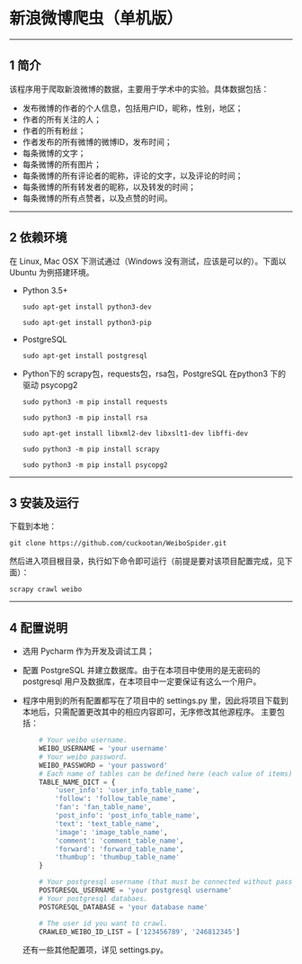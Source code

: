 # 新浪微博爬虫（单机版）

---

## 1 简介

该程序用于爬取新浪微博的数据，主要用于学术中的实验。具体数据包括：

-   发布微博的作者的个人信息，包括用户ID，昵称，性别，地区；
-   作者的所有关注的人；
-   作者的所有粉丝；
-   作者发布的所有微博的微博ID，发布时间；
-   每条微博的文字；
-   每条微博的所有图片；
-   每条微博的所有评论者的昵称，评论的文字，以及评论的时间；
-   每条微博的所有转发者的昵称，以及转发的时间；
-   每条微博的所有点赞者，以及点赞的时间。

---

## 2 依赖环境

在 Linux, Mac OSX 下测试通过（Windows 没有测试，应该是可以的）。下面以 Ubuntu 为例搭建环境。

-   Python 3.5+
    
    `sudo apt-get install python3-dev`
    
    `sudo apt-get install python3-pip`
-   PostgreSQL
    
    `sudo apt-get install postgresql`
-   Python下的 scrapy包，requests包，rsa包，PostgreSQL 在python3 下的驱动 psycopg2
    
    `sudo python3 -m pip install requests`
    
    `sudo python3 -m pip install rsa`
    
    `sudo apt-get install libxml2-dev libxslt1-dev libffi-dev`
    
    `sudo python3 -m pip install scrapy`
    
    `sudo python3 -m pip install psycopg2`

---

## 3 安装及运行

下载到本地：

`git clone https://github.com/cuckootan/WeiboSpider.git`

然后进入项目根目录，执行如下命令即可运行（前提是要对该项目配置完成，见下面）：

`scrapy crawl weibo`

---

## 4 配置说明

-   选用 Pycharm 作为开发及调试工具；
-   配置 PostgreSQL 并建立数据库。由于在本项目中使用的是无密码的 postgresql 用户及数据库，在本项目中一定要保证有这么一个用户。
-   程序中用到的所有配置都写在了项目中的 settings.py 里，因此将项目下载到本地后，只需配置更改其中的相应内容即可，无序修改其他源程序。
    主要包括：

    ```python
        # Your weibo username.
        WEIBO_USERNAME = 'your username'
        # Your weibo password.
        WEIBO_PASSWORD = 'your password'
        # Each name of tables can be defined here (each value of items).
        TABLE_NAME_DICT = {
            'user_info': 'user_info_table_name',
            'follow': 'follow_table_name',
            'fan': 'fan_table_name',
            'post_info': 'post_info_table_name',
            'text': 'text_table_name',
            'image': 'image_table_name',
            'comment': 'comment_table_name',
            'forward': 'forward_table_name',
            'thumbup': 'thumbup_table_name'
        }

        # Your postgresql username (that must be connected without password).
        POSTGRESQL_USERNAME = 'your postgresql username'
        # Your postgresql databaes.
        POSTGRESQL_DATABASE = 'your database name'

        # The user id you want to crawl.
        CRAWLED_WEIBO_ID_LIST = ['123456789', '246812345']
    ```
    还有一些其他配置项，详见 settings.py。
